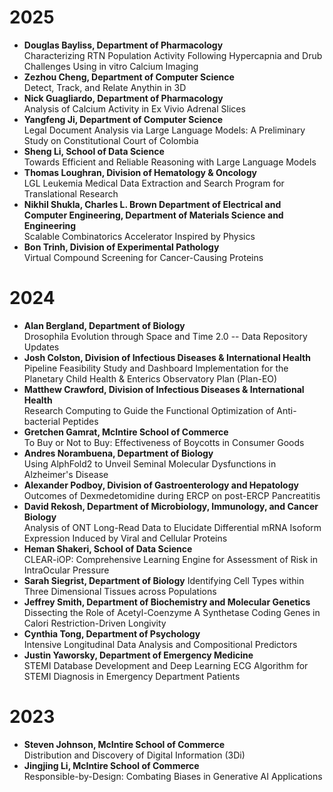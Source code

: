# 2025

* **Douglas Bayliss, Department of Pharmacology**  
Characterizing RTN Population Activity Following Hypercapnia and Drub Challenges Using in vitro Calcium Imaging
* **Zezhou Cheng, Department of Computer Science**  
Detect, Track, and Relate Anythin in 3D
* **Nick Guagliardo, Department of Pharmacology**  
Analysis of Calcium Activity in Ex Vivio Adrenal Slices
* **Yangfeng Ji, Department of Computer Science**  
Legal Document Analysis via Large Language Models: A Preliminary Study on Constitutional Court of Colombia
* **Sheng Li, School of Data Science**  
Towards Efficient and Reliable Reasoning with Large Language Models
* **Thomas Loughran, Division of Hematology & Oncology**  
LGL Leukemia Medical Data Extraction and Search Program for Translational Research
* **Nikhil Shukla, Charles L. Brown Department of Electrical and Computer Engineering, Department of Materials Science and Engineering**  
Scalable Combinatorics Accelerator Inspired by Physics
* **Bon Trinh, Division of Experimental Pathology**  
Virtual Compound Screening for Cancer-Causing Proteins


# 2024

* **Alan Bergland, Department of Biology**  
Drosophila Evolution through Space and Time 2.0 -- Data Repository Updates
* **Josh Colston, Division of Infectious Diseases & International Health**  
Pipeline Feasibility Study and Dashboard Implementation for the Planetary Child Health & Enterics Observatory Plan (Plan-EO)
* **Matthew Crawford, Division of Infectious Diseases & International Health**  
Research Computing to Guide the Functional Optimization of Anti-bacterial Peptides
* **Gretchen Gamrat, McIntire School of Commerce**  
To Buy or Not to Buy: Effectiveness of Boycotts in Consumer Goods
* **Andres Norambuena, Department of Biology**  
Using AlphFold2 to Unveil Seminal Molecular Dysfunctions in Alzheimer's Disease
* **Alexander Podboy, Division of Gastroenterology and Hepatology**  
Outcomes of Dexmedetomidine during ERCP on post-ERCP Pancreatitis
* **David Rekosh, Department of Microbiology, Immunology, and Cancer Biology**  
Analysis of ONT Long-Read Data to Elucidate Differential mRNA Isoform Expression Induced by Viral and Cellular Proteins
* **Heman Shakeri, School of Data Science**  
CLEAR-iOP: Comprehensive Learning Engine for Assessment of Risk in IntraOcular Pressure
* **Sarah Siegrist, Department of Biology** 
Identifying Cell Types within Three Dimensional Tissues across Populations
* **Jeffrey Smith, Department of Biochemistry and Molecular Genetics**  
Dissecting the Role of Acetyl-Coenzyme A Synthetase Coding Genes in Calori Restriction-Driven Longivity
* **Cynthia Tong, Department of Psychology**  
Intensive Longitudinal Data Analysis and Compositional Predictors
* **Justin Yaworsky, Department of Emergency Medicine**  
STEMI Database Development and Deep Learning ECG Algorithm for STEMI Diagnosis in Emergency Department Patients


# 2023
* **Steven Johnson, McIntire School of Commerce**  
Distribution and Discovery of Digital Information (3Di)
* **Jingjing Li, McIntire School of Commerce**  
Responsible-by-Design: Combating Biases in Generative AI Applications












